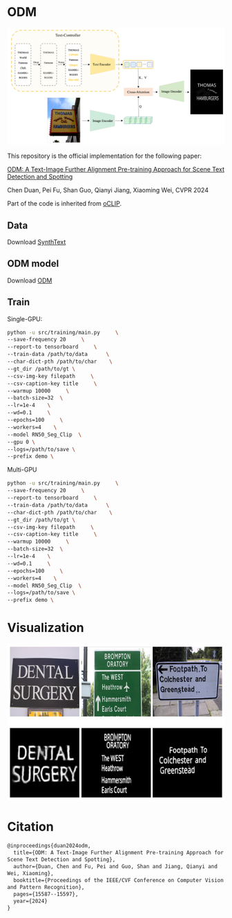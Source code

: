 # ODM

![method](https://github.com/PriNing/ODM/blob/main/img/1.png)

This repository is the official implementation for the following paper:

[ODM: A Text-Image Further Alignment Pre-training Approach for Scene Text Detection and Spotting](https://arxiv.org/abs/2403.00303)

Chen Duan, Pei Fu, Shan Guo, Qianyi Jiang, Xiaoming Wei, CVPR 2024

Part of the code is inherited from [oCLIP](https://github.com/bytedance/oclip).


## Data
Download [SynthText](https://www.robots.ox.ac.uk/~vgg/data/scenetext/)

## ODM model
Download [ODM](https://drive.google.com/file/d/1ari7YD0qZ6JejCn3IYc-wu0PO4CCXncR/view?usp=sharing)


## Train
Single-GPU:

```Bash
python -u src/training/main.py     \
--save-frequency 20     \
--report-to tensorboard     \
--train-data /path/to/data      \
--char-dict-pth /path/to/char    \
--gt_dir /path/to/gt \
--csv-img-key filepath     \
--csv-caption-key title     \
--warmup 10000     \
--batch-size=32  \
--lr=1e-4    \
--wd=0.1     \
--epochs=100     \
--workers=4    \
--model RN50_Seg_Clip  \
--gpu 0 \
--logs=/path/to/save \
--prefix demo \
```

Multi-GPU

```Bash
python -u src/training/main.py     \
--save-frequency 20     \
--report-to tensorboard     \
--train-data /path/to/data      \
--char-dict-pth /path/to/char    \
--gt_dir /path/to/gt \
--csv-img-key filepath     \
--csv-caption-key title     \
--warmup 10000     \
--batch-size=32  \
--lr=1e-4    \
--wd=0.1     \
--epochs=100     \
--workers=4    \
--model RN50_Seg_Clip  \
--logs=/path/to/save \
--prefix demo \
```


# Visualization
![Visualization](https://github.com/PriNing/ODM/blob/main/img/2.png)


# Citation
```Text
@inproceedings{duan2024odm,
  title={ODM: A Text-Image Further Alignment Pre-training Approach for Scene Text Detection and Spotting},
  author={Duan, Chen and Fu, Pei and Guo, Shan and Jiang, Qianyi and Wei, Xiaoming},
  booktitle={Proceedings of the IEEE/CVF Conference on Computer Vision and Pattern Recognition},
  pages={15587--15597},
  year={2024}
}
```
